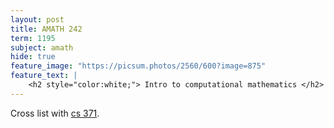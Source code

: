 ```yaml
---
layout: post
title: AMATH 242
term: 1195
subject: amath
hide: true
feature_image: "https://picsum.photos/2560/600?image=875"
feature_text: |
    <h2 style="color:white;"> Intro to computational mathematics </h2>
---
```


Cross list with [cs 371](../CS371).
